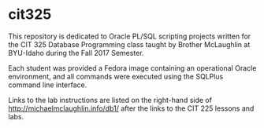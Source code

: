 # cit325
This repository is dedicated to Oracle PL/SQL scripting projects written for the CIT 325 Database Programming class taught by Brother McLaughlin at BYU-Idaho during the Fall 2017 Semester.

Each student was provided a Fedora image containing an operational Oracle environment, and all commands were executed using the SQLPlus command line interface.

Links to the lab instructions are listed on the right-hand side of http://michaelmclaughlin.info/db1/ after the links to the CIT 225 lessons and labs.
